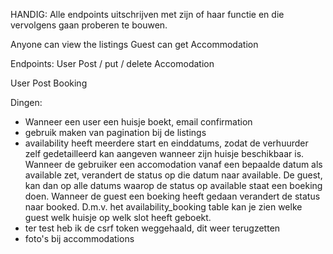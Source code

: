 HANDIG:
Alle endpoints uitschrijven met zijn of haar functie en die vervolgens gaan proberen te bouwen.

Anyone can view the listings
Guest can get Accommodation

Endpoints:
User Post / put / delete Accomodation

User Post Booking

Dingen:

-   Wanneer een user een huisje boekt, email confirmation
-   gebruik maken van pagination bij de listings
-   availability heeft meerdere start en einddatums, zodat de verhuurder zelf gedetailleerd kan aangeven wanneer zijn huisje beschikbaar is. Wanneer de gebruiker een accomodation vanaf een bepaalde datum als available zet, verandert de status op die datum naar available. De guest, kan dan op alle datums waarop de status op available staat een boeking doen. Wanneer de guest een boeking heeft gedaan verandert de status naar booked. D.m.v. het availability_booking table kan je zien welke guest welk huisje op welk slot heeft geboekt.
-   ter test heb ik de csrf token weggehaald, dit weer terugzetten
-   foto's bij accommodations
